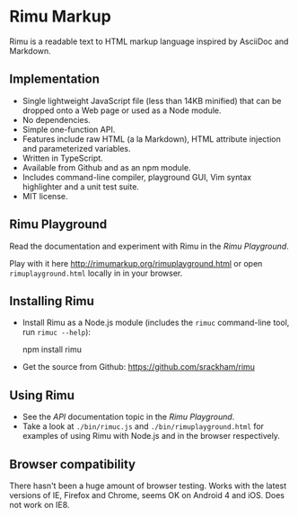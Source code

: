 # Rimu Markup

Rimu is a readable text to HTML markup language inspired by AsciiDoc
and Markdown.


## Implementation

- Single lightweight JavaScript file (less than 14KB minified) that
  can be dropped onto a Web page or used as a Node module.
- No dependencies.
- Simple one-function API.
- Features include raw HTML (a la Markdown), HTML attribute injection
  and parameterized variables.
- Written in TypeScript.
- Available from Github and as an npm module.
- Includes command-line compiler, playground GUI, Vim syntax
  highlighter and a unit test suite.
- MIT license.


## Rimu Playground

Read the documentation and experiment with Rimu in the _Rimu
Playground_.

Play with it here <http://rimumarkup.org/rimuplayground.html> or
open `rimuplayground.html` locally in in your browser.


## Installing Rimu

- Install Rimu as a Node.js module (includes the `rimuc` command-line
  tool, run `rimuc --help`):

  npm install rimu

- Get the source from Github: <https://github.com/srackham/rimu>


## Using Rimu

- See the _API_ documentation topic in the _Rimu Playground_.
- Take a look at `./bin/rimuc.js` and `./bin/rimuplayground.html` for
  examples of using Rimu with Node.js and in the browser respectively.


## Browser compatibility

There hasn't been a huge amount of browser testing. Works with the
latest versions of IE, Firefox and Chrome, seems OK on Android 4 and
iOS.  Does not work on IE8.
